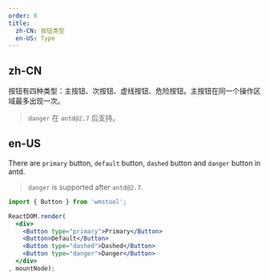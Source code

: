 ```yaml
---
order: 0
title:
  zh-CN: 按钮类型
  en-US: Type
---
```


## zh-CN

按钮有四种类型：主按钮、次按钮、虚线按钮、危险按钮。主按钮在同一个操作区域最多出现一次。

> `danger` 在 `antd@2.7` 后支持。

## en-US

There are `primary` button, `default` button, `dashed` button and `danger` button in antd.

> `danger` is supported after `antd@2.7`.

````jsx
import { Button } from 'wmstool';

ReactDOM.render(
  <div>
    <Button type="primary">Primary</Button>
    <Button>Default</Button>
    <Button type="dashed">Dashed</Button>
    <Button type="danger">Danger</Button>
  </div>
, mountNode);
````
